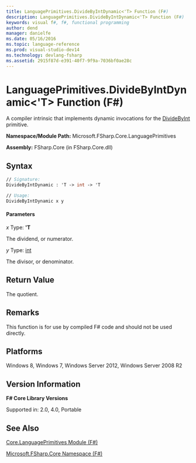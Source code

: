 ```yaml
---
title: LanguagePrimitives.DivideByIntDynamic<'T> Function (F#)
description: LanguagePrimitives.DivideByIntDynamic<'T> Function (F#)
keywords: visual f#, f#, functional programming
author: dend
manager: danielfe
ms.date: 05/16/2016
ms.topic: language-reference
ms.prod: visual-studio-dev14
ms.technology: devlang-fsharp
ms.assetid: 2915f87d-e391-40f7-9f9a-7036bf0ae28c 
---
```


# LanguagePrimitives.DivideByIntDynamic<'T> Function (F#)

A compiler intrinsic that implements dynamic invocations for the [DivideByInt](https://msdn.microsoft.com/library/24b70b03-c9fb-4edf-b04e-c9d8355fe1ca) primitive.

**Namespace/Module Path:** Microsoft.FSharp.Core.LanguagePrimitives

**Assembly:** FSharp.Core (in FSharp.Core.dll)


## Syntax

```fsharp
// Signature:
DivideByIntDynamic : 'T -> int -> 'T

// Usage:
DivideByIntDynamic x y
```

#### Parameters
*x*
Type: **'T**


The dividend, or numerator.


*y*
Type: [int](https://msdn.microsoft.com/library/025d5455-3622-4ea5-9573-3ecbd4ee1375)


The divisor, or denominator.

## Return Value

The quotient.

## Remarks
This function is for use by compiled F# code and should not be used directly.

## Platforms
Windows 8, Windows 7, Windows Server 2012, Windows Server 2008 R2

## Version Information
**F# Core Library Versions**

Supported in: 2.0, 4.0, Portable

## See Also
[Core.LanguagePrimitives Module &#40;F&#35;&#41;](Core.LanguagePrimitives-Module-%5BFSharp%5D.md)

[Microsoft.FSharp.Core Namespace &#40;F&#35;&#41;](Microsoft.FSharp.Core-Namespace-%5BFSharp%5D.md)